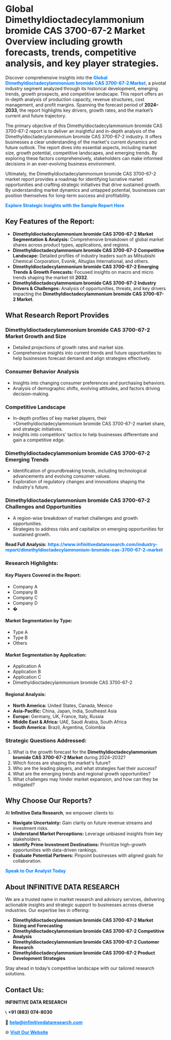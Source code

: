 <h1>Global Dimethyldioctadecylammonium bromide CAS 3700-67-2 Market Overview including growth forecasts, trends, competitive analysis, and key player strategies.</h1>
<p>
Discover comprehensive insights into the 
<a href="https://www.infinitivedataresearch.com/industry-report/dimethyldioctadecylammonium-bromide-cas-3700-67-2-market" rel="dofollow" style="color: #007BFF; text-decoration: none;"><strong>Global Dimethyldioctadecylammonium bromide CAS 3700-67-2 Market</strong></a>, a pivotal industry segment analyzed through its historical development, emerging trends, growth prospects, and competitive landscape. This report offers an in-depth analysis of production capacity, revenue structures, cost management, and profit margins. Spanning the forecast period of <strong>2024–2033</strong>, the report highlights key drivers, growth rates, and the market’s current and future trajectory.
</p>
<p>
The primary objective of this Dimethyldioctadecylammonium bromide CAS 3700-67-2 report is to deliver an insightful and in-depth analysis of the Dimethyldioctadecylammonium bromide CAS 3700-67-2 industry. It offers businesses a clear understanding of the market's current dynamics and future outlook. The report dives into essential aspects, including market size, growth potential, competitive landscapes, and emerging trends. By exploring these factors comprehensively, stakeholders can make informed decisions in an ever-evolving business environment.
</p>
<p>
Ultimately, the Dimethyldioctadecylammonium bromide CAS 3700-67-2 market report provides a roadmap for identifying lucrative market opportunities and crafting strategic initiatives that drive sustained growth. By understanding market dynamics and untapped potential, businesses can position themselves for long-term success and profitability.
</p>
<p>
<a href="https://www.infinitivedataresearch.com/request-sample/reportId=102739" style="color: #007BFF; text-decoration: none;"><strong>Explore Strategic Insights with the Sample Report Here</strong></a>
</p>

<h2>Key Features of the Report:</h2>
<ul>
<li><strong>Dimethyldioctadecylammonium bromide CAS 3700-67-2 Market Segmentation & Analysis:</strong> Comprehensive breakdown of global market shares across product types, applications, and regions.</li>
<li><strong>Dimethyldioctadecylammonium bromide CAS 3700-67-2 Competitive Landscape:</strong> Detailed profiles of industry leaders such as Mitsubishi Chemical Corporation, Evonik, Altuglas International, and others.</li>
<li><strong>Dimethyldioctadecylammonium bromide CAS 3700-67-2 Emerging Trends & Growth Forecasts:</strong> Focused insights on macro and micro trends shaping the market till <strong>2032</strong>.</li>
<li><strong>Dimethyldioctadecylammonium bromide CAS 3700-67-2 Industry Drivers & Challenges:</strong> Analysis of opportunities, threats, and key drivers impacting the <strong>Dimethyldioctadecylammonium bromide CAS 3700-67-2 Market</strong>.</li>
</ul>

<h2>What Research Report Provides</h2>
<h3>Dimethyldioctadecylammonium bromide CAS 3700-67-2 Market Growth and Size</h3>
<ul>
<li>Detailed projections of growth rates and market size.</li>
<li>Comprehensive insights into current trends and future opportunities to help businesses forecast demand and align strategies effectively.</li>
</ul>

<h3>Consumer Behavior Analysis</h3>
<ul>
<li>Insights into changing consumer preferences and purchasing behaviors.</li>
<li>Analysis of demographic shifts, evolving attitudes, and factors driving decision-making.</li>
</ul>

<h3>Competitive Landscape</h3>
<ul>
<li>In-depth profiles of key market players, their >Dimethyldioctadecylammonium bromide CAS 3700-67-2 market share, and strategic initiatives.</li>
<li>Insights into competitors' tactics to help businesses differentiate and gain a competitive edge.</li>
</ul>

<h3>Dimethyldioctadecylammonium bromide CAS 3700-67-2 Emerging Trends</h3>
<ul>
<li>Identification of groundbreaking trends, including technological advancements and evolving consumer values.</li>
<li>Exploration of regulatory changes and innovations shaping the industry's future.</li>
</ul>

<h3>Dimethyldioctadecylammonium bromide CAS 3700-67-2 Challenges and Opportunities</h3>
<ul>
<li>A region-wise breakdown of market challenges and growth opportunities.</li>
<li>Strategies to address risks and capitalize on emerging opportunities for sustained growth.</li>
</ul>
<p><strong>Read Full Analysis:</strong> <a href="https://www.infinitivedataresearch.com/industry-report/dimethyldioctadecylammonium-bromide-cas-3700-67-2-market" rel="dofollow" style="color: #007BFF; text-decoration: none;"><strong>https://www.infinitivedataresearch.com/industry-report/dimethyldioctadecylammonium-bromide-cas-3700-67-2-market</strong></a></p>
<h3>Research Highlights:</h3>
<h4>Key Players Covered in the Report:</h4>
<ul><li>Company A</li><li>Company B</li><li>Company C</li><li>Company D</li><li>�</li></ul>
<h4>Market Segmentation by Type:</h4>
<ul><li>Type A</li><li>Type B</li><li>Others</li></ul>
<h4>Market Segmentation by Application:</h4>
<ul><li>Application A</li><li>Application B</li><li>Application C</li><li>Dimethyldioctadecylammonium bromide CAS 3700-67-2</li></ul>

<h4>Regional Analysis:</h4>
<ul>
<li><strong>North America:</strong> United States, Canada, Mexico</li>
<li><strong>Asia-Pacific:</strong> China, Japan, India, Southeast Asia</li>
<li><strong>Europe:</strong> Germany, UK, France, Italy, Russia</li>
<li><strong>Middle East & Africa:</strong> UAE, Saudi Arabia, South Africa</li>
<li><strong>South America:</strong> Brazil, Argentina, Colombia</li>
</ul>

<h3>Strategic Questions Addressed:</h3>
<ol>
<li>What is the growth forecast for the <strong>Dimethyldioctadecylammonium bromide CAS 3700-67-2 Market</strong> during 2024–2032?</li>
<li>Which forces are shaping the market's future?</li>
<li>Who are the leading players, and what strategies fuel their success?</li>
<li>What are the emerging trends and regional growth opportunities?</li>
<li>What challenges may hinder market expansion, and how can they be mitigated?</li>
</ol>

<h2>Why Choose Our Reports?</h2>
<p>At <strong>Infinitive Data Research</strong>, we empower clients to:</p>
<ul>
<li><strong>Navigate Uncertainty:</strong> Gain clarity on future revenue streams and investment risks.</li>
<li><strong>Understand Market Perceptions:</strong> Leverage unbiased insights from key stakeholders.</li>
<li><strong>Identify Prime Investment Destinations:</strong> Prioritize high-growth opportunities with data-driven rankings.</li>
<li><strong>Evaluate Potential Partners:</strong> Pinpoint businesses with aligned goals for collaboration.</li>
</ul>
<p><a href="https://www.infinitivedataresearch.com/industry-report/dimethyldioctadecylammonium-bromide-cas-3700-67-2-market" rel="dofollow" style="color: #007BFF; text-decoration: none;"><strong>Speak to Our Analyst Today</strong></a></p>

<h2>About INFINITIVE DATA RESEARCH</h2>
<p>We are a trusted name in market research and advisory services, delivering actionable insights and strategic support to businesses across diverse industries. Our expertise lies in offering:</p>
<ul>
<li><strong>Dimethyldioctadecylammonium bromide CAS 3700-67-2 Market Sizing and Forecasting</strong></li>
<li><strong>Dimethyldioctadecylammonium bromide CAS 3700-67-2 Competitive Analysis</strong></li>
<li><strong>Dimethyldioctadecylammonium bromide CAS 3700-67-2 Customer Research</strong></li>
<li><strong>Dimethyldioctadecylammonium bromide CAS 3700-67-2 Product Development Strategies</strong></li>
</ul>
<p>Stay ahead in today’s competitive landscape with our tailored research solutions.</p>

<h2>Contact Us:</h2>
<p><strong>INFINITIVE DATA RESEARCH</strong></p>
<p>📞 <strong>+91 (883) 074-8030</strong></p>
<p>📧 <strong><a href="mailto:help@infinitivedataresearch.com" style="color: #007BFF;">help@infinitivedataresearch.com</a></strong></p>
<p>🌐 <strong><a href="https://www.infinitivedataresearch.com" rel="dofollow" style="color: #007BFF;">Visit Our Website</a></strong></p>